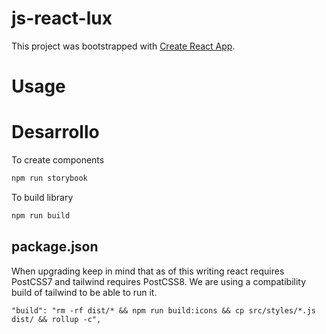 # js-react-lux

This project was bootstrapped with [Create React App](https://github.com/facebook/create-react-app).

# Usage

# Desarrollo

To create components

```bash
npm run storybook
```

To build library

```bash
npm run build
```

## package.json

When upgrading keep in mind that as of this writing react requires PostCSS7 and 
tailwind requires PostCSS8. We are using a compatibility build of tailwind to 
be able to run it.

    "build": "rm -rf dist/* && npm run build:icons && cp src/styles/*.js dist/ && rollup -c",
